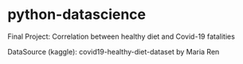 # python-datascience

Final Project: Correlation between healthy diet and Covid-19 fatalities

DataSource (kaggle): covid19-healthy-diet-dataset by Maria Ren 

